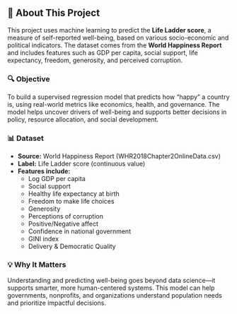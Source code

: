 <h2>🧠 About This Project</h2>

<p>
  This project uses machine learning to predict the <strong>Life Ladder score</strong>, a measure of self-reported well-being, based on various socio-economic and political indicators. The dataset comes from the <strong>World Happiness Report</strong> and includes features such as GDP per capita, social support, life expectancy, freedom, generosity, and perceived corruption.
</p>

<h3>🔍 Objective</h3>
<p>
  To build a supervised regression model that predicts how “happy” a country is, using real-world metrics like economics, health, and governance. The model helps uncover drivers of well-being and supports better decisions in policy, resource allocation, and social development.
</p>

<h3>📊 Dataset</h3>
<ul>
  <li><strong>Source:</strong> World Happiness Report (WHR2018Chapter2OnlineData.csv)</li>
  <li><strong>Label:</strong> Life Ladder score (continuous value)</li>
  <li><strong>Features include:</strong>
    <ul>
      <li>Log GDP per capita</li>
      <li>Social support</li>
      <li>Healthy life expectancy at birth</li>
      <li>Freedom to make life choices</li>
      <li>Generosity</li>
      <li>Perceptions of corruption</li>
      <li>Positive/Negative affect</li>
      <li>Confidence in national government</li>
      <li>GINI index</li>
      <li>Delivery & Democratic Quality</li>
    </ul>
  </li>
</ul>

<h3>💡 Why It Matters</h3>
<p>
  Understanding and predicting well-being goes beyond data science—it supports smarter, more human-centered systems. This model can help governments, nonprofits, and organizations understand population needs and prioritize impactful decisions.
</p>
